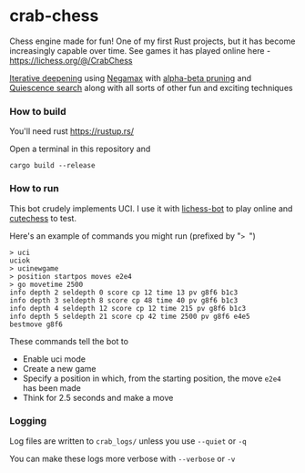 # crab-chess

Chess engine made for fun! One of my first Rust projects, but it has become increasingly capable over time. See games it has played online here - https://lichess.org/@/CrabChess

[Iterative deepening](https://www.chessprogramming.org/Iterative_Deepening) using [Negamax](https://en.wikipedia.org/wiki/Negamax) with [alpha-beta pruning](https://en.wikipedia.org/wiki/Alpha%E2%80%93beta_pruning) and [Quiescence search](https://www.chessprogramming.org/Quiescence_Search) along with all sorts of other fun and exciting techniques


### How to build

You'll need rust https://rustup.rs/

Open a terminal in this repository and
```
cargo build --release
```


### How to run

This bot crudely implements UCI. I use it with [lichess-bot](https://github.com/lichess-bot-devs/lichess-bot) to play online and [cutechess](https://github.com/cutechess/cutechess) to test.

Here's an example of commands you might run (prefixed by "`> `")

```
> uci
uciok
> ucinewgame
> position startpos moves e2e4
> go movetime 2500
info depth 2 seldepth 0 score cp 12 time 13 pv g8f6 b1c3
info depth 3 seldepth 8 score cp 48 time 40 pv g8f6 b1c3
info depth 4 seldepth 12 score cp 12 time 215 pv g8f6 b1c3
info depth 5 seldepth 21 score cp 42 time 2500 pv g8f6 e4e5
bestmove g8f6
```

These commands tell the bot to
- Enable uci mode
- Create a new game
- Specify a position in which, from the starting position, the move `e2e4` has been made
- Think for 2.5 seconds and make a move


### Logging

Log files are written to `crab_logs/` unless you use `--quiet` or `-q`

You can make these logs more verbose with `--verbose` or `-v`
